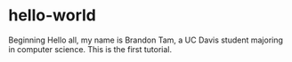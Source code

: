 # hello-world
Beginning
Hello all, my name is Brandon Tam, a UC Davis student majoring in computer science.  This is the first tutorial.
